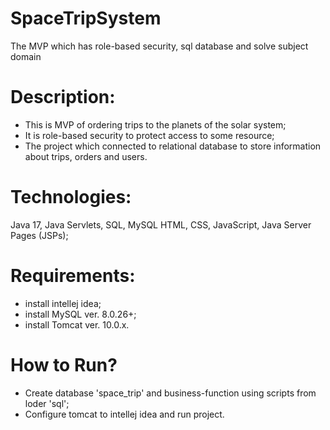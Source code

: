 # SpaceTripSystem
The MVP which has role-based security, sql database and solve subject domain

# Description:
- This is MVP of ordering trips to the planets of the solar system;
- It is role-based security to protect access to some resource;
- The project which connected to relational database to store information about trips, orders and users.

# Technologies:
Java 17, Java Servlets, SQL, MySQL  HTML, CSS, JavaScript, Java Server Pages (JSPs);

# Requirements:
- install intellej idea;
- install MySQL ver. 8.0.26+;
- install Tomcat ver. 10.0.x.

# How to Run?
- Create database 'space_trip' and business-function using scripts from loder 'sql';
- Configure tomcat to intellej idea and run project.
